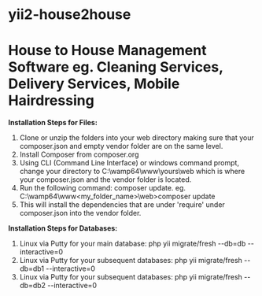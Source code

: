 # yii2-house2house
# House to House Management Software eg. Cleaning Services, Delivery Services, Mobile Hairdressing

**Installation Steps for Files:** 
1. Clone or unzip the folders into your web directory making sure that your composer.json and empty vendor folder are on the same level.
1. Install Composer from composer.org 
1. Using CLI (Command Line Interface) or windows command prompt, change your directory to C:\wamp64\www\yours\web which is where your composer.json
        and the vendor folder is located.
1. Run the following command: composer update. eg. C:\wamp64\www\<my_folder_name>\web>composer update
1. This will install the dependencies that are under 'require' under composer.json into the vendor folder.

**Installation Steps for Databases:** 
1. Linux via Putty for your main database:  php yii migrate/fresh --db=db --interactive=0 
1. Linux via Putty for your subsequent databases: php yii migrate/fresh --db=db1 --interactive=0
1. Linux via Putty for your subsequent databases: php yii migrate/fresh --db=db2 --interactive=0

